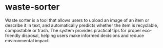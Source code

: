 # waste-sorter
Waste sorter is a tool that allows users to upload an image of an item or describe it in text, and automatically predicts whether the item is recyclable, compostable or trash. The system provides practical tips for proper eco-friendly disposal, helping users make informed decisions and reduce environmental impact.
